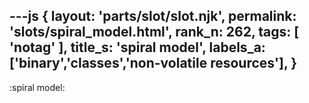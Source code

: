 ---js
{
  layout: 'parts/slot/slot.njk',
  permalink: 'slots/spiral_model.html',
  rank_n: 262,
  tags: [ 'notag' ],
  title_s: 'spiral model',
  labels_a: ['binary','classes','non-volatile resources'],
}
---
:spiral model:

